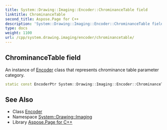 ```yaml
---
title: System::Drawing::Imaging::Encoder::ChrominanceTable field
linktitle: ChrominanceTable
second_title: Aspose.Page for C++
description: 'System::Drawing::Imaging::Encoder::ChrominanceTable field. An instance of Encoder class that represents chrominance table parameter category in C++.'
type: docs
weight: 1100
url: /cpp/system.drawing.imaging/encoder/chrominancetable/
---
```

## ChrominanceTable field


An instance of [Encoder](../) class that represents chrominance table parameter category.

```cpp
static const EncoderPtr System::Drawing::Imaging::Encoder::ChrominanceTable
```

## See Also

* Class [Encoder](../)
* Namespace [System::Drawing::Imaging](../../)
* Library [Aspose.Page for C++](../../../)
